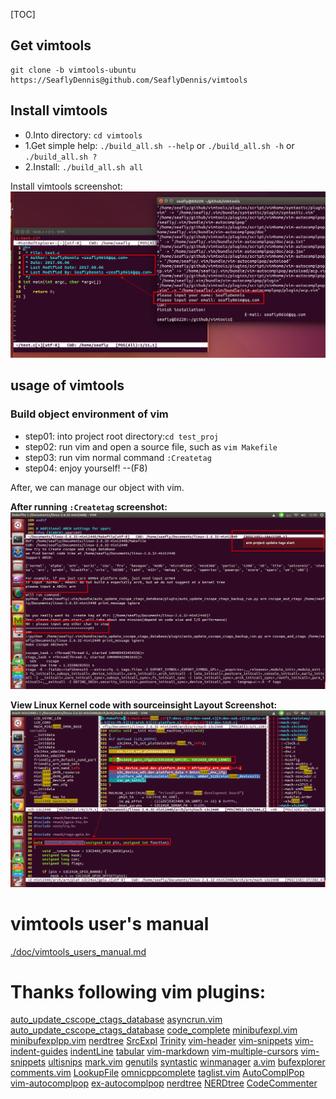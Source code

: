 [TOC]

## Get vimtools
``` shell
git clone -b vimtools-ubuntu https://SeaflyDennis@github.com/SeaflyDennis/vimtools
```

## Install vimtools
- 0.Into directory: `cd vimtools`
- 1.Get simple help: `./build_all.sh --help` or `./build_all.sh -h` or `./build_all.sh ?`
- 2.Install: `./build_all.sh all`

Install vimtools screenshot:
![./screenshots/201708062344-install_vimtools_username_useremail.png](./screenshots/201708062344-install_vimtools_username_useremail.png)

## usage of vimtools

### Build object environment of vim
- step01: into project root directory:`cd test_proj`
- step02: run vim and open a source file, such as `vim Makefile`
- step03: run vim normal command `:Createtag`
- step04: enjoy yourself!    --(F8)

After, we can manage our object with vim.

**After running `:Createtag` screenshot:**
![./screenshots/after_run_Createtag.png](./screenshots/after_run_Createtag.png)

**View Linux Kernel code with sourceinsight Layout Screenshot:**
![./screenshots/vimtools-ubuntu-sourceinsight-kernel-screenshot.png](./screenshots/vimtools-ubuntu-sourceinsight-kernel-screenshot.png)

# vimtools user's manual

[./doc/vimtools_users_manual.md](https://github.com/SeaflyDennis/vimtools/blob/vimtools-ubuntu/doc/vimtools_users_manual.md)


# Thanks following vim plugins:

[auto_update_cscope_ctags_database](https://github.com/haolongzhangm/auto_update_cscope_ctags_database)
[asyncrun.vim](https://github.com/skywind3000/asyncrun.vim)
[auto_update_cscope_ctags_database](https://github.com/SeaflyDennis/auto_update_cscope_ctags_database)
[code_complete](https://github.com/SeaflyDennis/code_complete)
[minibufexpl.vim](https://github.com/fholgado/minibufexpl.vim)
[minibufexplpp.vim](https://github.com/vim-scripts/minibufexplorerpp/blob/master/plugin/minibufexplpp.vim)
[nerdtree](https://github.com/scrooloose/nerdtree)
[SrcExpl](https://github.com/wesleyche/SrcExpl)
[Trinity](https://github.com/wesleyche/Trinity)
[vim-header](https://github.com/alpertuna/vim-header)
[vim-snippets](https://github.com/honza/vim-snippets)
[vim-indent-guides](https://github.com/nathanaelkane/vim-indent-guides)
[indentLine](https://github.com/Yggdroot/indentLine)
[tabular](https://github.com/godlygeek/tabular)
[vim-markdown](https://github.com/plasticboy/vim-markdown)
[vim-multiple-cursors](https://github.com/terryma/vim-multiple-cursors)
[vim-snippets](https://github.com/honza/vim-snippets)
[ultisnips](https://github.com/SirVer/ultisnips)
[mark.vim](https://github.com/Tuxdude/mark.vim)
[genutils](https://github.com/vim-scripts/genutils)
[syntastic](https://github.com/vim-syntastic/syntastic)
[winmanager](https://github.com/vim-scripts/winmanager--Fox)
[a.vim](https://github.com/csliu/a.vim)
[bufexplorer](https://github.com/jlanzarotta/bufexplorer)
[comments.vim](https://github.com/sudar/comments.vim)
[LookupFile](https://github.com/vim-scripts/lookupfile)
[omnicppcomplete](https://github.com/vim-scripts/OmniCppComplete)
[taglist.vim](https://github.com/vim-scripts/taglist.vim)
[AutoComplPop](https://github.com/vim-scripts/AutoComplPop)
[vim-autocomplpop](https://github.com/othree/vim-autocomplpop)
[ex-autocomplpop](https://github.com/exvim/ex-autocomplpop)
[nerdtree](https://github.com/scrooloose/nerdtree)
[NERDtree](http://www.vim.org/scripts/script.php?script_id=1658)
[CodeCommenter](http://www.vim.org/scripts/script.php?script_id=3941)
